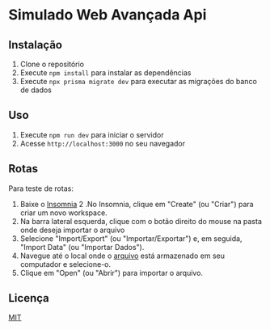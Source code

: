 # Simulado Web Avançada Api


## Instalação

1. Clone o repositório
2. Execute `npm install` para instalar as dependências
3. Execute `npx prisma migrate dev` para executar as migrações do banco de dados

## Uso

1. Execute `npm run dev` para iniciar o servidor
2. Acesse `http://localhost:3000` no seu navegador

## Rotas
Para teste de rotas:
1. Baixe o [Insomnia](https://insomnia.rest/download)
2 .No Insomnia, clique em "Create" (ou "Criar") para criar um novo workspace.
3. Na barra lateral esquerda, clique com o botão direito do mouse na pasta onde deseja importar o arquivo
4. Selecione "Import/Export" (ou "Importar/Exportar") e, em seguida, "Import Data" (ou "Importar Dados").
5. Navegue até o local onde o [arquivo](https://github.com/danielsmar/SIMULADO-1B-WEB/blob/main/Insomnia_2023-10-04.json) está armazenado em seu computador e selecione-o.
6. Clique em "Open" (ou "Abrir") para importar o arquivo.

## Licença

[MIT](https://choosealicense.com/licenses/mit/)
